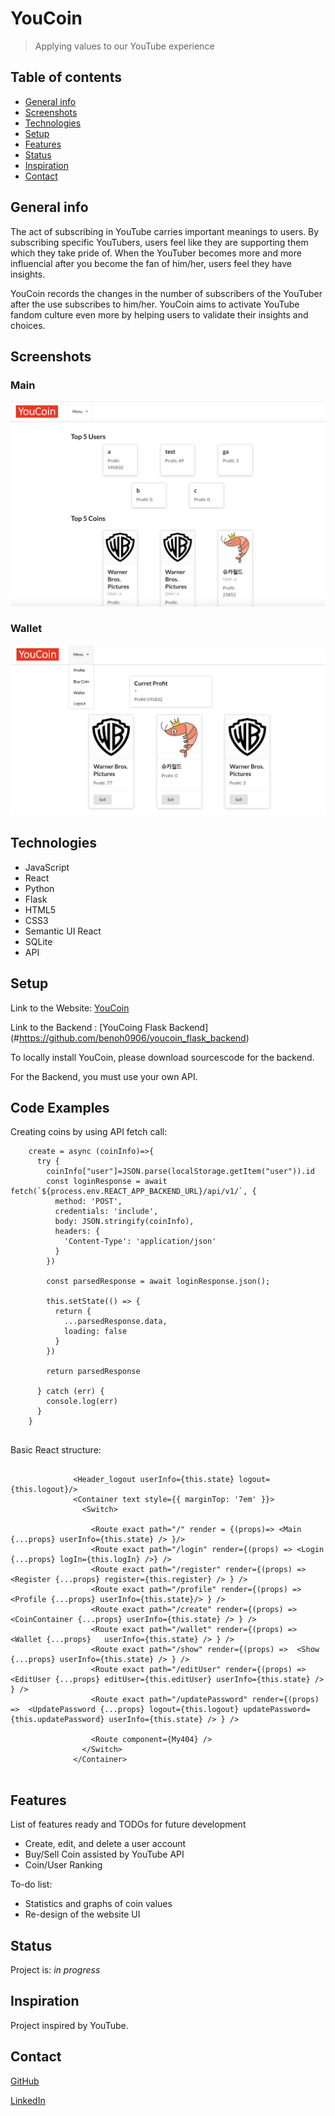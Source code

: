 # YouCoin
> Applying values to our YouTube experience

## Table of contents
* [General info](#general-info)
* [Screenshots](#screenshots)
* [Technologies](#technologies)
* [Setup](#setup)
* [Features](#features)
* [Status](#status)
* [Inspiration](#inspiration)
* [Contact](#contact)

## General info
The act of subscribing in YouTube carries important meanings to users. By subscribing specific YouTubers, users feel like they are supporting them which they take pride of. When the YouTuber becomes more and more influencial after you become the fan of him/her, users feel they have insights.

YouCoin records the changes in the number of subscribers of the YouTuber after the use subscribes to him/her. YouCoin aims to activate YouTube fandom culture even more by helping users to validate their insights and choices.

## Screenshots

### Main
![Example screenshot1](./screenshot/main.png)

### Wallet
![Example screenshot2](./screenshot/wallet.png)

## Technologies
* JavaScript
* React
* Python
* Flask
* HTML5
* CSS3
* Semantic UI React
* SQLite
* API

## Setup
Link to the Website: [YouCoin](#https://youcoin-react.herokuapp.com/)

Link to the Backend : [YouCoing Flask Backend] (#https://github.com/benoh0906/youcoin_flask_backend)

To locally install YouCoin, please download sourcescode for the backend.

For the Backend, you must use your own API.


## Code Examples

Creating coins by using API fetch call:

```
    create = async (coinInfo)=>{
      try {
        coinInfo["user"]=JSON.parse(localStorage.getItem("user")).id
        const loginResponse = await fetch(`${process.env.REACT_APP_BACKEND_URL}/api/v1/`, {
          method: 'POST',
          credentials: 'include',
          body: JSON.stringify(coinInfo),
          headers: {
            'Content-Type': 'application/json'
          }
        })
  
        const parsedResponse = await loginResponse.json();
  
        this.setState(() => {
          return {
            ...parsedResponse.data,
            loading: false
          }
        })
  
        return parsedResponse
    
      } catch (err) {
        console.log(err)
      }
    }
    
```

Basic React structure:

```

              <Header_logout userInfo={this.state} logout={this.logout}/>
              <Container text style={{ marginTop: '7em' }}>
                <Switch>

                  <Route exact path="/" render = {(props)=> <Main {...props} userInfo={this.state} /> }/>
                  <Route exact path="/login" render={(props) => <Login {...props} logIn={this.logIn} />} />
                  <Route exact path="/register" render={(props) => <Register {...props} register={this.register} /> } />
                  <Route exact path="/profile" render={(props) =>  <Profile {...props} userInfo={this.state}/> } />
                  <Route exact path="/create" render={(props) =>  <CoinContainer {...props} userInfo={this.state} /> } />
                  <Route exact path="/wallet" render={(props) =>  <Wallet {...props}   userInfo={this.state} /> } />
                  <Route exact path="/show" render={(props) =>  <Show {...props} userInfo={this.state} /> } />
                  <Route exact path="/editUser" render={(props) =>  <EditUser {...props} editUser={this.editUser} userInfo={this.state} /> } />
                  <Route exact path="/updatePassword" render={(props) =>  <UpdatePassword {...props} logout={this.logout} updatePassword={this.updatePassword} userInfo={this.state} /> } />

                  <Route component={My404} />        
                </Switch>
              </Container>
              
```

## Features
List of features ready and TODOs for future development

* Create, edit, and delete a user account
* Buy/Sell Coin assisted by YouTube API
* Coin/User Ranking 

To-do list:

* Statistics and graphs of coin values
* Re-design of the website UI

## Status
Project is: _in progress_

## Inspiration
Project inspired by YouTube.

## Contact
[GitHub](https://https://github.com/benoh0906/) 

[LinkedIn](https://www.linkedin.com/in/jungbinoh/)

